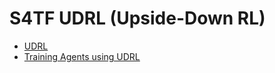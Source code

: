 # S4TF UDRL (Upside-Down RL)

* [UDRL](https://arxiv.org/abs/1912.02875)
* [Training Agents using UDRL](https://arxiv.org/abs/1912.02877)
